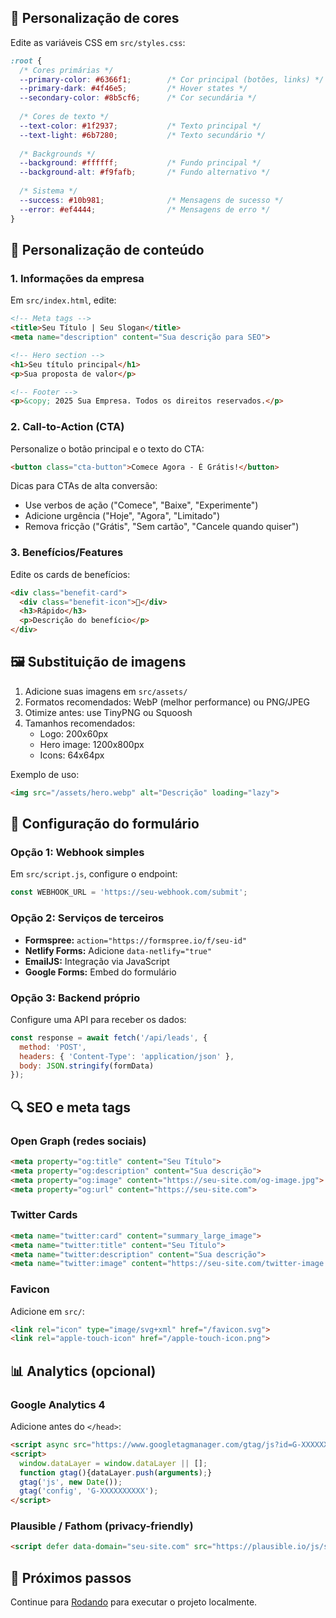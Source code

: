 ## 🎨 Personalização de cores

Edite as variáveis CSS em `src/styles.css`:

```css
:root {
  /* Cores primárias */
  --primary-color: #6366f1;        /* Cor principal (botões, links) */
  --primary-dark: #4f46e5;         /* Hover states */
  --secondary-color: #8b5cf6;      /* Cor secundária */
  
  /* Cores de texto */
  --text-color: #1f2937;           /* Texto principal */
  --text-light: #6b7280;           /* Texto secundário */
  
  /* Backgrounds */
  --background: #ffffff;           /* Fundo principal */
  --background-alt: #f9fafb;       /* Fundo alternativo */
  
  /* Sistema */
  --success: #10b981;              /* Mensagens de sucesso */
  --error: #ef4444;                /* Mensagens de erro */
}
```

## 📝 Personalização de conteúdo

### 1. Informações da empresa

Em `src/index.html`, edite:

```html
<!-- Meta tags -->
<title>Seu Título | Seu Slogan</title>
<meta name="description" content="Sua descrição para SEO">

<!-- Hero section -->
<h1>Seu título principal</h1>
<p>Sua proposta de valor</p>

<!-- Footer -->
<p>&copy; 2025 Sua Empresa. Todos os direitos reservados.</p>
```

### 2. Call-to-Action (CTA)

Personalize o botão principal e o texto do CTA:

```html
<button class="cta-button">Comece Agora - É Grátis!</button>
```

Dicas para CTAs de alta conversão:
- Use verbos de ação ("Comece", "Baixe", "Experimente")
- Adicione urgência ("Hoje", "Agora", "Limitado")
- Remova fricção ("Grátis", "Sem cartão", "Cancele quando quiser")

### 3. Benefícios/Features

Edite os cards de benefícios:

```html
<div class="benefit-card">
  <div class="benefit-icon">🚀</div>
  <h3>Rápido</h3>
  <p>Descrição do benefício</p>
</div>
```

## 🖼️ Substituição de imagens

1. Adicione suas imagens em `src/assets/`
2. Formatos recomendados: WebP (melhor performance) ou PNG/JPEG
3. Otimize antes: use TinyPNG ou Squoosh
4. Tamanhos recomendados:
   - Logo: 200x60px
   - Hero image: 1200x800px
   - Icons: 64x64px

Exemplo de uso:

```html
<img src="/assets/hero.webp" alt="Descrição" loading="lazy">
```

## 📧 Configuração do formulário

### Opção 1: Webhook simples

Em `src/script.js`, configure o endpoint:

```javascript
const WEBHOOK_URL = 'https://seu-webhook.com/submit';
```

### Opção 2: Serviços de terceiros

- **Formspree:** `action="https://formspree.io/f/seu-id"`
- **Netlify Forms:** Adicione `data-netlify="true"`
- **EmailJS:** Integração via JavaScript
- **Google Forms:** Embed do formulário

### Opção 3: Backend próprio

Configure uma API para receber os dados:

```javascript
const response = await fetch('/api/leads', {
  method: 'POST',
  headers: { 'Content-Type': 'application/json' },
  body: JSON.stringify(formData)
});
```

## 🔍 SEO e meta tags

### Open Graph (redes sociais)

```html
<meta property="og:title" content="Seu Título">
<meta property="og:description" content="Sua descrição">
<meta property="og:image" content="https://seu-site.com/og-image.jpg">
<meta property="og:url" content="https://seu-site.com">
```

### Twitter Cards

```html
<meta name="twitter:card" content="summary_large_image">
<meta name="twitter:title" content="Seu Título">
<meta name="twitter:description" content="Sua descrição">
<meta name="twitter:image" content="https://seu-site.com/twitter-image.jpg">
```

### Favicon

Adicione em `src/`:

```html
<link rel="icon" type="image/svg+xml" href="/favicon.svg">
<link rel="apple-touch-icon" href="/apple-touch-icon.png">
```

## 📊 Analytics (opcional)

### Google Analytics 4

Adicione antes do `</head>`:

```html
<script async src="https://www.googletagmanager.com/gtag/js?id=G-XXXXXXXXXX"></script>
<script>
  window.dataLayer = window.dataLayer || [];
  function gtag(){dataLayer.push(arguments);}
  gtag('js', new Date());
  gtag('config', 'G-XXXXXXXXXX');
</script>
```

### Plausible / Fathom (privacy-friendly)

```html
<script defer data-domain="seu-site.com" src="https://plausible.io/js/script.js"></script>
```

## 🎯 Próximos passos

Continue para [Rodando](./03-rodando.md) para executar o projeto localmente.

